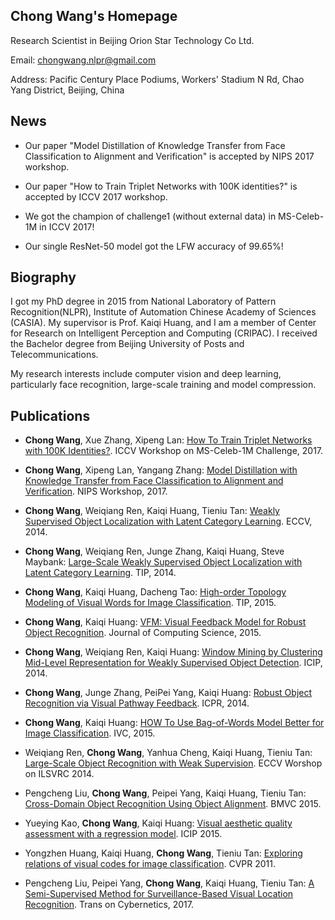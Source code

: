 ## Chong Wang's Homepage

Research Scientist in Beijing Orion Star Technology Co Ltd.

Email: chongwang.nlpr@gmail.com

Address: Pacific Century Place Podiums, Workers' Stadium N Rd, Chao Yang District, Beijing, China

## News
- Our paper "Model Distillation of Knowledge Transfer from Face Classification to Alignment and Verification" is accepted by NIPS 2017 workshop.

- Our paper "How to Train Triplet Networks with 100K identities?" is accepted by ICCV 2017 workshop.

- We got the champion of challenge1 (without external data) in MS-Celeb-1M in ICCV 2017!

- Our single ResNet-50 model got the LFW accuracy of 99.65%!

## Biography
I got my PhD degree in 2015 from National Laboratory of Pattern Recognition(NLPR), Institute of Automation Chinese Academy of Sciences (CASIA). My supervisor is Prof. Kaiqi Huang, and I am a member of Center for Research on Intelligent Perception and Computing (CRIPAC). I received the Bachelor degree from Beijing University of Posts and Telecommunications.

My research interests include computer vision and deep learning, particularly face recognition, large-scale training and model compression. 

## Publications

- **Chong Wang**, Xue Zhang, Xipeng Lan: [How To Train Triplet Networks with 100K Identities?](https://arxiv.org/abs/1709.02940). ICCV Workshop on MS-Celeb-1M Challenge, 2017.

- **Chong Wang**, Xipeng Lan, Yangang Zhang: [Model Distillation with Knowledge Transfer from Face Classification to Alignment and Verification](https://arxiv.org/abs/1709.02929). NIPS Workshop, 2017.

- **Chong Wang**, Weiqiang Ren, Kaiqi Huang, Tieniu Tan: [Weakly Supervised Object Localization with Latent Category Learning](https://link.springer.com/chapter/10.1007/978-3-319-10599-4_28). ECCV, 2014.

- **Chong Wang**, Weiqiang Ren, Junge Zhang, Kaiqi Huang, Steve Maybank: [Large-Scale Weakly Supervised Object Localization with Latent Category Learning](http://ieeexplore.ieee.org/document/7021890/). TIP, 2014.

- **Chong Wang**, Kaiqi Huang, Dacheng Tao: [High-order Topology Modeling of Visual Words for Image Classification](http://ieeexplore.ieee.org/document/7131491/). TIP, 2015.

- **Chong Wang**, Kaiqi Huang: [VFM: Visual Feedback Model for Robust Object Recognition](https://link.springer.com/article/10.1007/s11390-015-1526-1). Journal of Computing Science, 2015.

- **Chong Wang**, Weiqiang Ren, Kaiqi Huang: [Window Mining by Clustering Mid-Level Representation for Weakly Supervised Object Detection](http://ieeexplore.ieee.org/document/7025826/). ICIP, 2014.

- **Chong Wang**, Junge Zhang, PeiPei Yang, Kaiqi Huang: [Robust Object Recognition via Visual Pathway Feedback](http://ieeexplore.ieee.org/document/6976824/). ICPR, 2014.

- **Chong Wang**, Kaiqi Huang: [HOW To Use Bag-of-Words Model Better for Image Classification](http://www.sciencedirect.com/science/article/pii/S0262885614001693). IVC, 2015.

- Weiqiang Ren, **Chong Wang**, Yanhua Cheng, Kaiqi Huang, Tieniu Tan: [Large-Scale Object Recognition with Weak Supervision](https://www.youtube.com/watch?v=FHKB7zIggmQ). ECCV Worshop on ILSVRC 2014.

- Pengcheng Liu, **Chong Wang**, Peipei Yang, Kaiqi Huang, Tieniu Tan: [Cross-Domain Object Recognition Using Object Alignment](http://www.bmva.org/bmvc/2015/papers/paper066/index.html). BMVC 2015. 

- Yueying Kao, **Chong Wang**, Kaiqi Huang: [Visual aesthetic quality assessment with a regression model](http://ieeexplore.ieee.org/document/7351067/). ICIP 2015.

- Yongzhen Huang, Kaiqi Huang, **Chong Wang**, Tieniu Tan: [Exploring relations of visual codes for image classification](http://ieeexplore.ieee.org/abstract/document/5995655/). CVPR 2011.

- Pengcheng Liu, Peipei Yang, **Chong Wang**, Kaiqi Huang, Tieniu Tan: [A Semi-Supervised Method for Surveillance-Based Visual Location Recognition](http://ieeexplore.ieee.org/document/7498648/). Trans on Cybernetics, 2017.




